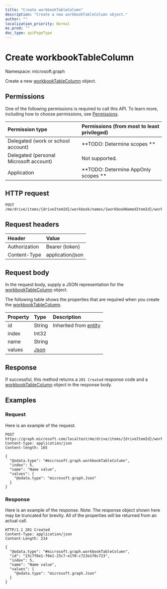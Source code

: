 ```yaml
---
title: "Create workbookTableColumn"
description: "Create a new workbookTableColumn object."
author: ""
localization_priority: Normal
ms.prod: ""
doc_type: apiPageType
---
```


# Create workbookTableColumn

Namespace: microsoft.graph

Create a new [workbookTableColumn](../resources/workbooktablecolumn.md) object.

## Permissions
One of the following permissions is required to call this API. To learn more, including how to choose permissions, see [Permissions](/concepts/permissions-reference.md).

|Permission type|Permissions (from most to least privileged)|
|:---|:---|
|Delegated (work or school account)|**TODO: Determine scopes **|
|Delegated (personal Microsoft account)|Not supported.|
|Application|**TODO: Determine AppOnly scopes **|

## HTTP request
<!-- {
  "blockType": "ignored"
}
-->
``` http
POST /me/drive/items/{driveItemId}/workbook/names/{workbookNamedItemId}/worksheet/tables/{workbookTableId}/columns
```

## Request headers
|Header|Value|
|:---|:---|
|Authorization|Bearer {token}|
|Content-Type|application/json|

## Request body
In the request body, supply a JSON representation for the [workbookTableColumn](../resources/workbooktablecolumn.md) object.

The following table shows the properties that are required when you create the [workbookTableColumn](../resources/workbooktablecolumn.md).

|Property|Type|Description|
|:---|:---|:---|
|id|String| Inherited from [entity](../resources/entity.md)|
|index|Int32||
|name|String||
|values|[Json](../resources/json.md)||



## Response
If successful, this method returns a `201 Created` response code and a [workbookTableColumn](../resources/workbooktablecolumn.md) object in the response body.

## Examples

### Request
Here is an example of the request.
<!-- {
  "blockType": "request",
  "name": "create_workbooktablecolumn_from_"
}
-->
``` http
POST https://graph.microsoft.com/localtest/me/drive/items/{driveItemId}/workbook/names/{workbookNamedItemId}/worksheet/tables/{workbookTableId}/columns
Content-type: application/json
Content-length: 165

{
  "@odata.type": "#microsoft.graph.workbookTableColumn",
  "index": 5,
  "name": "Name value",
  "values": {
    "@odata.type": "microsoft.graph.Json"
  }
}
```

### Response
Here is an example of the response. Note: The response object shown here may be truncated for brevity. All of the properties will be returned from an actual call.
<!-- {
  "blockType": "response",
  "truncated": true,
  "@odata.type": "microsoft.graph.workbooktablecolumn"
}
-->
``` http
HTTP/1.1 201 Created
Content-Type: application/json
Content-Length: 214

{
  "@odata.type": "#microsoft.graph.workbookTableColumn",
  "id": "23c7f0e1-f0e1-23c7-e1f0-c723e1f0c723",
  "index": 5,
  "name": "Name value",
  "values": {
    "@odata.type": "microsoft.graph.Json"
  }
}
```

